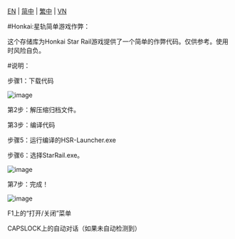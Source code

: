 [EN](README_en-US.md) | [简中](README_zh-Hans.md) | [繁中](README_zh-Hant.md) | [VN](README_vi-vn.md)

#Honkai:星轨简单游戏作弊：

这个存储库为Honkai Star Rail游戏提供了一个简单的作弊代码。仅供参考。使用时风险自负。



#说明：



步骤1：下载代码



![image](https://user-images.githubusercontent.com/113752393/236731146-757deddc-a5d7-4d13-a3b9-235b23fe83bd.png)



第2步：解压缩归档文件。



第3步：编译代码



步骤5：运行编译的HSR-Launcher.exe



步骤6：选择StarRail.exe。



![image](https://user-images.githubusercontent.com/113752393/236632851-b1e6cfa0-7854-477d-b486-730300b1ee9a.png)



第7步：完成！



![image](https://user-images.githubusercontent.com/113752393/236632880-84855a81-098e-4843-a4e5-877b78b8b110.png)



F1上的“打开/关闭”菜单



CAPSLOCK上的自动对话（如果未自动检测到）